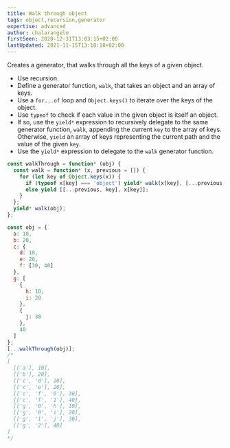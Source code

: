 ```yaml
---
title: Walk through object
tags: object,recursion,generator
expertise: advanced
author: chalarangelo
firstSeen: 2020-12-31T13:03:15+02:00
lastUpdated: 2021-11-15T13:18:18+02:00
---
```


Creates a generator, that walks through all the keys of a given object.

- Use recursion.
- Define a generator function, `walk`, that takes an object and an array of keys.
- Use a `for...of` loop and `Object.keys()` to iterate over the keys of the object.
- Use `typeof` to check if each value in the given object is itself an object.
- If so, use the `yield*` expression to recursively delegate to the same generator function, `walk`, appending the current `key` to the array of keys. Otherwise, `yield` an array of keys representing the current path and the value of the given `key`.
- Use the `yield*` expression to delegate to the `walk` generator function.

```js
const walkThrough = function* (obj) {
  const walk = function* (x, previous = []) {
    for (let key of Object.keys(x)) {
      if (typeof x[key] === 'object') yield* walk(x[key], [...previous, key]);
      else yield [[...previous, key], x[key]];
    }
  };
  yield* walk(obj);
};
```

```js
const obj = {
  a: 10,
  b: 20,
  c: {
    d: 10,
    e: 20,
    f: [30, 40]
  },
  g: [
    {
      h: 10,
      i: 20
    },
    {
      j: 30
    },
    40
  ]
};
[...walkThrough(obj)];
/*
[
  [['a'], 10],
  [['b'], 20],
  [['c', 'd'], 10],
  [['c', 'e'], 20],
  [['c', 'f', '0'], 30],
  [['c', 'f', '1'], 40],
  [['g', '0', 'h'], 10],
  [['g', '0', 'i'], 20],
  [['g', '1', 'j'], 30],
  [['g', '2'], 40]
]
*/
```
